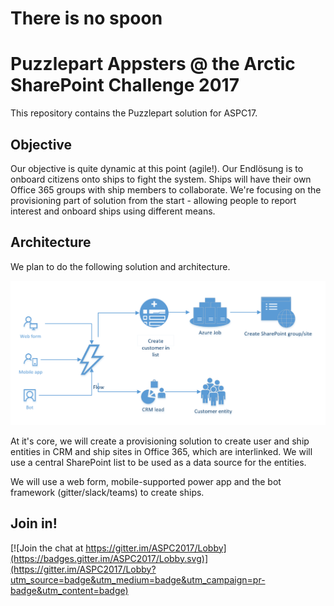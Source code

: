 
# There is no spoon #

# Puzzlepart Appsters @ the Arctic SharePoint Challenge 2017 #

This repository contains the Puzzlepart solution for ASPC17.

## Objective ##

Our objective is quite dynamic at this point (agile!). Our Endlösung is to onboard citizens onto ships to fight the system. Ships will have their own Office 365 groups with ship members to collaborate. We're focusing on the provisioning part of solution from the start - allowing people to report interest and onboard ships using different means.

## Architecture ##
We plan to do the following solution and architecture.

![Architecture idea](Documentation/Architecture.PNG "Architecture idea")

At it's core, we will create a provisioning solution to create user and ship entities in CRM and ship sites in Office 365, which are interlinked. We will use a central SharePoint list to be used as a data source for the entities.

We will use a web form, mobile-supported power app and the bot framework (gitter/slack/teams) to create ships.

## Join in! ##

[![Join the chat at https://gitter.im/ASPC2017/Lobby](https://badges.gitter.im/ASPC2017/Lobby.svg)](https://gitter.im/ASPC2017/Lobby?utm_source=badge&utm_medium=badge&utm_campaign=pr-badge&utm_content=badge)